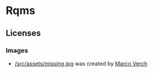 # Rqms

## Licenses

### Images

* [/src/assets/missing.jpg](/src/assets/missing.png) was created
  by [Marco Verch](https://ccnull.de/foto/missing-puzzle-piece-with-missing-text/1018565)
